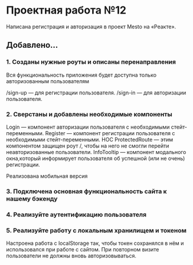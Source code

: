 # Проектная работа №12

Написана регистрация и авторизация в проект Mesto на «Реакте».

## Добавлено...

### 1. Созданы нужные роуты и описаны перенаправления

Вся функциональность приложения будет доступна только авторизованным пользователям

/sign-up — для регистрации пользователя.
/sign-in — для авторизации пользователя.

### 2. Сверстаны и добавлены необходимые компоненты

Login — компонент авторизации пользователя с необходимыми стейт-переменными.
Register — компонент регистрации пользователя с необходимыми стейт-переменными.
HOC ProtectedRoute — этим компонентом защищен роут /, чтобы на него не смогли перейти неавторизованные пользователи.
InfoTooltip — компонент модального окна,который информирует пользователя об успешной (или не очень) регистрации.

Реализована мобильная версия

### 3. Подключена основная функциональность сайта к нашему бэкенду

### 4. Реализуйте аутентификацию пользователя

### 5. Реализуйте работу с локальным хранилищем и токеном

Настроена работа с localStorage так, чтобы токен сохранялся в нём и использовался при работе с сайтом.
При повторном визите пользователи не должны вновь авторизовываться.

